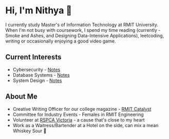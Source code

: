 # Hi, I'm Nithya 👋
I currently study Master's of Information Technology at RMIT University. 
When I'm not busy with coursework, I spend my time reading (currently - Smoke and Ashes, and Designing Data-Intensive Applications), leetcoding, writing or occasionally enjoying a good video game. 

## Current Interests 
- Cybersecurity - [Notes](https://github.com/NithyaNN3/cybersec)
- Database Systems - [Notes](https://github.com/NithyaNN3/System-design/tree/main/Databases)
- System Design - [Notes](https://github.com/NithyaNN3/System-design/)

## About Me
- Creative Writing Officer for our college magazine - [RMIT Catalyst](https://www.rusu.rmit.edu.au/catalyst)
- Committee for Industry Events - Females in RMIT Engineering
- Volunteer at [RSPCA Victoria](https://rspcavic.org/) - a cause that's close to my heart
- Work as a Waitress/Bartender at a Hotel on the side, can mix a mean Whiskey Sour 🥃
